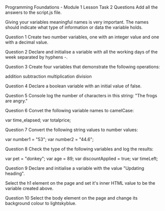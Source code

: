 Programming Foundations - Module 1
Lesson Task 2 Questions
Add all the answers to the script.js file.

Giving your variables meaningful names is very important. The names should indicate what type of information or data the variable holds.

Question 1
Create two number variables, one with an integer value and one with a decimal value.

Question 2
Declare and initialise a variable with all the working days of the week separated by hyphens -.

Question 3
Create four variables that demonstrate the following operations:

addition
subtraction
multiplication
division

Question 4
Declare a boolean variable with an initial value of false.

Question 5
Console log the number of characters in this string: "The frogs are angry."

Question 6
Convet the following variable names to camelCase:

var time_elapsed;
var totalprice;

Question 7
Convert the following string values to number values:

var number1 = "53";
var number2 = "44.6";

Question 8
Check the type of the following variables and log the results:

var pet = "donkey";
var age = 89;
var discountApplied = true;
var timeLeft;

Question 9
Declare and initialise a variable with the value "Updating heading".

Select the h1 element on the page and set it's inner HTML value to be the variable created above.

Question 10
Select the body element on the page and change its background colour to lightskyblue.
